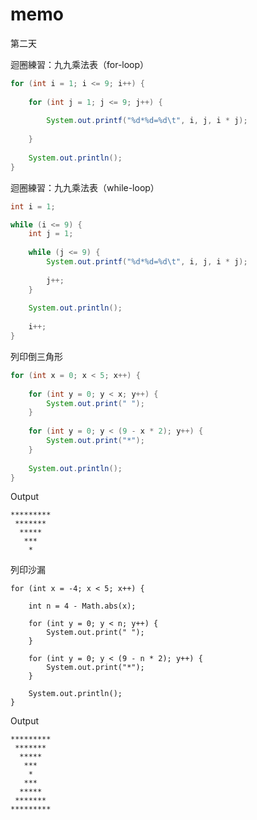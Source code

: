 # memo

第二天

迴圈練習：九九乘法表（for-loop）

```java
for (int i = 1; i <= 9; i++) {
	
	for (int j = 1; j <= 9; j++) {
	
		System.out.printf("%d*%d=%d\t", i, j, i * j);
		
	}
	
	System.out.println();
}
```

迴圈練習：九九乘法表（while-loop）

```java
int i = 1;

while (i <= 9) {
	int j = 1;
	
	while (j <= 9) {
		System.out.printf("%d*%d=%d\t", i, j, i * j);
		
		j++;
	}
	
	System.out.println();
	
	i++;
}

```

列印倒三角形

```java
for (int x = 0; x < 5; x++) {
				
	for (int y = 0; y < x; y++) {
		System.out.print(" ");				
	}
	
	for (int y = 0; y < (9 - x * 2); y++) {
		System.out.print("*");
	}
	
	System.out.println();
}
```

Output

```
*********
 *******
  *****
   ***
    *
```

列印沙漏

```
for (int x = -4; x < 5; x++) {

	int n = 4 - Math.abs(x);
	
	for (int y = 0; y < n; y++) {
		System.out.print(" ");				
	}
	
	for (int y = 0; y < (9 - n * 2); y++) {
		System.out.print("*");
	}
	
	System.out.println();
}
```

Output

```
*********
 *******
  *****
   ***
    *
   ***
  *****
 *******
*********
```
